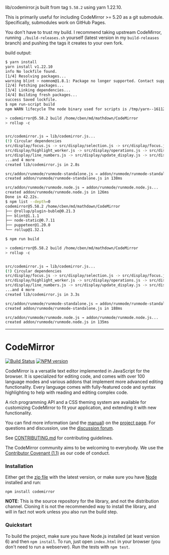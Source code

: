 lib/codemirror.js built from tag `5.58.2` using yarn 1.22.10.

This is primarily useful for including CodeMirror >= 5.20 as a git submodule.
Specifically, submodules work on GitHub Pages.

You don't have to trust my build.  I recommend taking upstream CodeMirror,
running `./build-releases.sh` yourself (latest version in my
`build-releases` branch) and pushing the tags it creates to your own fork.

build output:

```bash
$ yarn install
yarn install v1.22.10
info No lockfile found.
[1/4] Resolving packages...
warning blint > nomnom@1.8.1: Package no longer supported. Contact support@npmjs.com for more info.
[2/4] Fetching packages...
[3/4] Linking dependencies...
[4/4] Building fresh packages...
success Saved lockfile.
$ npm run-script build
npm WARN lifecycle The node binary used for scripts is /tmp/yarn--1611256256300-0.31572855441831527/node but npm is using /usr/bin/node itself. Use the `--scripts-prepend-node-path` option to include the path for the node binary npm was executed with.

> codemirror@5.58.2 build /home/cben/md/mathdown/CodeMirror
> rollup -c


src/codemirror.js → lib/codemirror.js...
(!) Circular dependencies
src/display/focus.js -> src/display/selection.js -> src/display/focus.js
src/display/highlight_worker.js -> src/display/operations.js -> src/display/scrollbars.js -> src/display/scrolling.js -> src/display/highlight_worker.js
src/display/line_numbers.js -> src/display/update_display.js -> src/display/highlight_worker.js -> src/display/operations.js -> src/display/scrollbars.js -> src/display/scrolling.js -> src/display/line_numbers.js
...and 4 more
created lib/codemirror.js in 2.8s

src/addon/runmode/runmode-standalone.js → addon/runmode/runmode-standalone.js...
created addon/runmode/runmode-standalone.js in 138ms

src/addon/runmode/runmode.node.js → addon/runmode/runmode.node.js...
created addon/runmode/runmode.node.js in 126ms
Done in 42.22s.
$ npm list --depth=0
codemirror@5.58.2 /home/cben/md/mathdown/CodeMirror
├── @rollup/plugin-buble@0.21.3
├── blint@1.1.1
├── node-static@0.7.11
├── puppeteer@1.20.0
└── rollup@1.32.1

$ npm run build

> codemirror@5.58.2 build /home/cben/md/mathdown/CodeMirror
> rollup -c


src/codemirror.js → lib/codemirror.js...
(!) Circular dependencies
src/display/focus.js -> src/display/selection.js -> src/display/focus.js
src/display/highlight_worker.js -> src/display/operations.js -> src/display/scrollbars.js -> src/display/scrolling.js -> src/display/highlight_worker.js
src/display/line_numbers.js -> src/display/update_display.js -> src/display/highlight_worker.js -> src/display/operations.js -> src/display/scrollbars.js -> src/display/scrolling.js -> src/display/line_numbers.js
...and 4 more
created lib/codemirror.js in 3.3s

src/addon/runmode/runmode-standalone.js → addon/runmode/runmode-standalone.js...
created addon/runmode/runmode-standalone.js in 188ms

src/addon/runmode/runmode.node.js → addon/runmode/runmode.node.js...
created addon/runmode/runmode.node.js in 135ms
```

----


# CodeMirror

[![Build Status](https://travis-ci.org/codemirror/CodeMirror.svg)](https://travis-ci.org/codemirror/CodeMirror)
[![NPM version](https://img.shields.io/npm/v/codemirror.svg)](https://www.npmjs.org/package/codemirror)

CodeMirror is a versatile text editor implemented in JavaScript for
the browser. It is specialized for editing code, and comes with over
100 language modes and various addons that implement more advanced
editing functionality. Every language comes with fully-featured code
and syntax highlighting to help with reading and editing complex code.

A rich programming API and a CSS theming system are available for
customizing CodeMirror to fit your application, and extending it with
new functionality.

You can find more information (and the
[manual](https://codemirror.net/doc/manual.html)) on the [project
page](https://codemirror.net). For questions and discussion, use the
[discussion forum](https://discuss.codemirror.net/).

See
[CONTRIBUTING.md](https://github.com/codemirror/CodeMirror/blob/master/CONTRIBUTING.md)
for contributing guidelines.

The CodeMirror community aims to be welcoming to everybody. We use the
[Contributor Covenant
(1.1)](http://contributor-covenant.org/version/1/1/0/) as our code of
conduct.

### Installation

Either get the [zip file](https://codemirror.net/codemirror.zip) with
the latest version, or make sure you have [Node](https://nodejs.org/)
installed and run:

    npm install codemirror

**NOTE**: This is the source repository for the library, and not the
distribution channel. Cloning it is not the recommended way to install
the library, and will in fact not work unless you also run the build
step.

### Quickstart

To build the project, make sure you have Node.js installed (at least version 6)
and then `npm install`. To run, just open `index.html` in your
browser (you don't need to run a webserver). Run the tests with `npm test`.
